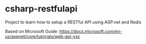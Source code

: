 # csharp-restfulapi

Project to learn how to setup a RESTful API using ASP.net and Redis

Based on Microsoft Guide: https://docs.microsoft.com/en-us/aspnet/core/tutorials/web-api-vsc
